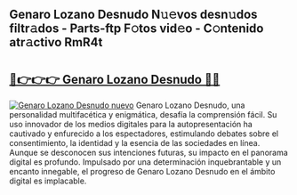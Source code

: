 ## Genaro Lozano Desnudo N𝚞𝚎vos desn𝚞dos filtr𝚊dos - Parts-ftp F𝚘tos vid𝚎o - C𝚘ntenido atr𝚊ctivo RmR4t

# <h2><a href="http://mb8ni9m.tromn.icu/?c=Genaro+Lozano+Desnudo">🔗👉👉👉 Genaro Lozano Desnudo 🔗🔗</a></h2>

[![Genaro Lozano Desnudo nuevo](https://i.imgur.com/pEAQMta.gif)](http://mb8ni9m.tromn.icu/?c=Genaro+Lozano+Desnudo)
Genaro Lozano Desnudo, una personalidad multifacética y enigmática, desafía la comprensión fácil. Su uso innovador de los medios digitales para la autopresentación ha cautivado y enfurecido a los espectadores, estimulando debates sobre el consentimiento, la identidad y la esencia de las sociedades en línea. Aunque se desconocen sus intenciones futuras, su impacto en el panorama digital es profundo. Impulsado por una determinación inquebrantable y un encanto innegable, el progreso de Genaro Lozano Desnudo en el ámbito digital es implacable.
